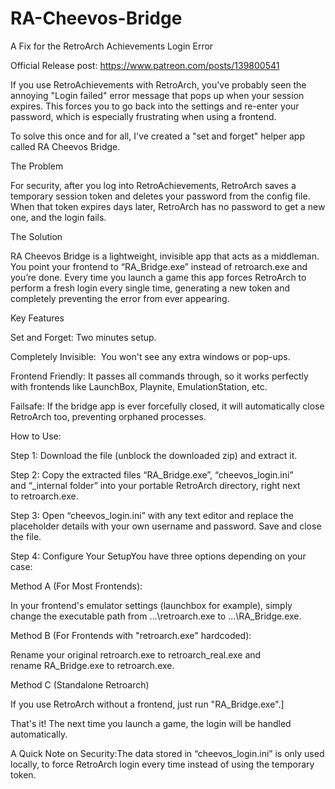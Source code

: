 # RA-Cheevos-Bridge
A Fix for the RetroArch Achievements Login Error

Official Release post: https://www.patreon.com/posts/139800541

If you use RetroAchievements with RetroArch, you've probably seen the annoying "Login failed" error message that pops up when your session expires. This forces you to go back into the settings and re-enter your password, which is especially frustrating when using a frontend.

To solve this once and for all, I've created a "set and forget" helper app called RA Cheevos Bridge.

The Problem

For security, after you log into RetroAchievements, RetroArch saves a temporary session token and deletes your password from the config file. When that token expires days later, RetroArch has no password to get a new one, and the login fails.

The Solution

RA Cheevos Bridge is a lightweight, invisible app that acts as a middleman. You point your frontend to “RA_Bridge.exe” instead of retroarch.exe and you’re done. Every time you launch a game this app forces RetroArch to perform a fresh login every single time, generating a new token and completely preventing the error from ever appearing.

Key Features

Set and Forget: Two minutes setup.

Completely Invisible:  You won't see any extra windows or pop-ups.

Frontend Friendly: It passes all commands through, so it works perfectly with frontends like LaunchBox, Playnite, EmulationStation, etc.

Failsafe: If the bridge app is ever forcefully closed, it will automatically close RetroArch too, preventing orphaned processes.

How to Use:

Step 1: Download the file (unblock the downloaded zip) and extract it.

Step 2: Copy the extracted files “RA_Bridge.exe”, “cheevos_login.ini” and “_internal folder” into your portable RetroArch directory, right next to retroarch.exe.

Step 3: Open “cheevos_login.ini” with any text editor and replace the placeholder details with your own username and password. Save and close the file.

Step 4: Configure Your SetupYou have three options depending on your case:

Method A (For Most Frontends):

In your frontend's emulator settings (launchbox for example), simply change the executable path from ...\retroarch.exe to ...\RA_Bridge.exe.

Method B (For Frontends with "retroarch.exe" hardcoded):

Rename your original retroarch.exe to retroarch_real.exe and rename RA_Bridge.exe to retroarch.exe.

Method C (Standalone Retroarch)

If you use RetroArch without a frontend, just run "RA_Bridge.exe".]

That's it! The next time you launch a game, the login will be handled automatically.

A Quick Note on Security:The data stored in “cheevos_login.ini” is only used locally, to force RetroArch login every time instead of using the temporary token.
